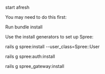 start afresh

You may need to do this first:

Run bundle install

Use the install generators to set up Spree:

rails g spree:install --user_class=Spree::User

rails g spree:auth:install

rails g spree_gateway:install

